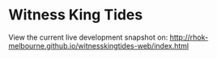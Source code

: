 Witness King Tides
==================

View the current live development snapshot on: http://rhok-melbourne.github.io/witnesskingtides-web/index.html